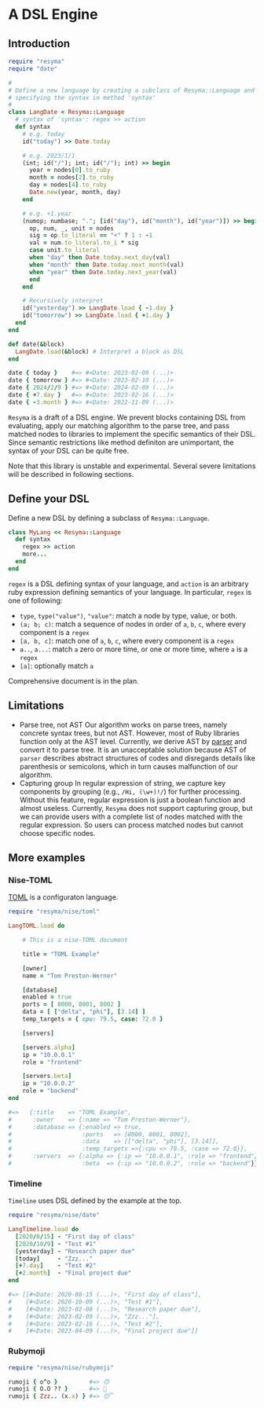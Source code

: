 # A DSL Engine

## Introduction

```ruby
require "resyma"
require "date"

#
# Define a new language by creating a subclass of Resyma::Language and
# specifying the syntax in method 'syntax'
#
class LangDate < Resyma::Language
  # syntax of 'syntax': regex >> action
  def syntax
    # e.g. today
    id("today") >> Date.today

    # e.g. 2023/1/1
    (int; id("/"); int; id("/"); int) >> begin
      year = nodes[0].to_ruby
      month = nodes[2].to_ruby
      day = nodes[4].to_ruby
      Date.new(year, month, day)
    end

    # e.g. +1.year
    (numop; numbase; "."; [id("day"), id("month"), id("year")]) >> begin
      op, num, _, unit = nodes
      sig = op.to_literal == "+" ? 1 : -1
      val = num.to_literal.to_i * sig
      case unit.to_literal
      when "day" then Date.today.next_day(val)
      when "month" then Date.today.next_month(val)
      when "year" then Date.today.next_year(val)
      end
    end

    # Recursively interpret
    id("yesterday") >> LangDate.load { -1.day }
    id("tomorrow") >> LangDate.load { +1.day }
  end
end

def date(&block)
  LangDate.load(&block) # Interpret a block as DSL
end

date { today }    #=> #<Date: 2023-02-09 (...)>
date { tomorrow } #=> #<Date: 2023-02-10 (...)>
date { 2024/2/9 } #=> #<Date: 2024-02-09 (...)>
date { +7.day }   #=> #<Date: 2023-02-16 (...)>
date { -3.month } #=> #<Date: 2022-11-09 (...)>
```

`Resyma` is a draft of a DSL engine. We prevent blocks containing DSL from evaluating, apply our matching algorithm to the parse tree, and pass matched nodes to libraries to implement the specific semantics of their DSL. Since semantic restrictions like method definiton are unimportant, the syntax of your DSL can be quite free.

Note that this library is unstable and experimental. Several severe limitations will be described in following sections.

## Define your DSL

Define a new DSL by defining a subclass of `Resyma::Language`.

```ruby
class MyLang << Resyma::Language
  def syntax
    regex >> action
    more...
  end
end
```

`regex` is a DSL defining syntax of your language, and `action` is an arbitrary ruby expression defining semantics of your language. In particular, `regex` is one of following:

- `type`, `type("value")`, `"value"`: match a node by type, value, or both.
- `(a; b; c)`: match a sequence of nodes in order of `a`, `b`, `c`, where every component is a `regex`
- `[a, b, c]`: match one of `a`, `b`, `c`, where every component is a `regex`
- `a..`, `a...`: match `a` zero or more time, or one or more time, where `a` is a `regex`
- `[a]`: optionally match `a`

Comprehensive document is in the plan.

## Limitations

- Parse tree, not AST
  Our algorithm works on parse trees, namely concrete syntax trees, but not AST. However, most of Ruby libraries function only at the AST level. Currently, we derive AST by [parser](https://github.com/whitequark/parser) and convert it to parse tree. It is an unacceptable solution because AST of `parser` describes abstract structures of codes and disregards details like parenthesis or semicolons, which in turn causes malfunction of our algorithm.
- Capturing group
  In regular expression of string, we capture key components by grouping (e.g., `/Hi, (\w+)!/`) for further processing. Without this feature, regular expression is just a boolean function and almost useless. Currently, `Resyma` does not support capturing group, but we can provide users with a complete list of nodes matched with the regular expression. So users can process matched nodes but cannot choose specific nodes.

## More examples

### Nise-TOML

[TOML](https://toml.io/en/) is a configuraton language.

```ruby
require "resyma/nise/toml"

LangTOML.load do

    # This is a nise-TOML document

    title = "TOML Example"

    [owner]
    name = "Tom Preston-Werner"

    [database]
    enabled = true
    ports = [ 8000, 8001, 8002 ]
    data = [ ["delta", "phi"], [3.14] ]
    temp_targets = { cpu: 79.5, case: 72.0 }

    [servers]

    [servers.alpha]
    ip = "10.0.0.1"
    role = "frontend"

    [servers.beta]
    ip = "10.0.0.2"
    role = "backend"
end

#=>   {:title    => "TOML Example",
#      :owner    => {:name => "Tom Preston-Werner"},
#      :database => {:enabled => true,
#                    :ports   => [8000, 8001, 8002],
#                    :data    => [["delta", "phi"], [3.14]],
#                    :temp_targets =>{:cpu => 79.5, :case => 72.0}},
#      :servers  => {:alpha => {:ip => "10.0.0.1", :role => "frontend"},
#                    :beta  => {:ip => "10.0.0.2", :role => "backend"}}}
```

### Timeline

`Timeline` uses DSL defined by the example at the top.

```ruby
require "resyma/nise/date"

LangTimeline.load do
  [2020/8/15] - "First day of class"
  [2020/10/9] - "Test #1"
  [yesterday] - "Research paper due"
  [today]     - "Zzz..."
  [+7.day]    - "Test #2"
  [+2.month]  - "Final project due"
end

#=> [[#<Date: 2020-08-15 (...)>, "First day of class"],
#    [#<Date: 2020-10-09 (...)>, "Test #1"],
#    [#<Date: 2023-02-08 (...)>, "Research paper due"],
#    [#<Date: 2023-02-09 (...)>, "Zzz..."],
#    [#<Date: 2023-02-16 (...)>, "Test #2"],
#    [#<Date: 2023-04-09 (...)>, "Final project due"]]
```

### Rubymoji

```ruby
require "resyma/nise/rubymoji"

rumoji { o^o }         #=> 🙃
rumoji { O.O ?? }      #=> 🤔
rumoji { Zzz.. (x.x) } #=> 😴
```
